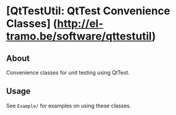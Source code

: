 # [QtTestUtil: QtTest Convenience Classes] (http://el-tramo.be/software/qttestutil)

## About

Convenience classes for unit testing using QtTest.

## Usage

See `Example/` for examples on using these classes.
